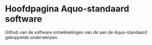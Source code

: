 # Hoofdpagina Aquo-standaard software

Github van de software ontwikkelingen van de aan de Aquo-standaard gekoppelde onderwerpen. 
